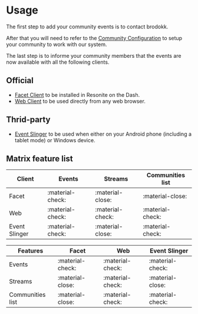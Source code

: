 # Usage

The first step to add your community events is to contact brodokk.

After that you will need to refer to the [Community Configuration](community-configuration.md) to setup your community to work with our system.

The last step is to informe your community members that the events are now available with all the following clients.

## Official

- [Facet Client](facet-client.md) to be installed in Resonite on the Dash.
- [Web Client](web-client.md) to be used directly from any web browser.

## Thrid-party

- [Event Slinger](event-slinger.md) to be used when either on your Android phone (including a tablet mode) or Windows device.

## Matrix feature list

| Client | Events | Streams | Communities list |
|--------|--------|---------|------------------|
| Facet         | :material-check: | :material-close: | :material-close: |
| Web           | :material-check: | :material-check: | :material-check: |
| Event Slinger | :material-check: | :material-close: | :material-check: |

| Features | Facet | Web | Event Slinger |
|--------|--------|---------|------------------|
| Events         | :material-check: | :material-check: | :material-check: |
| Streams           | :material-close: | :material-check: | :material-close: |
| Communities list | :material-close: | :material-check: | :material-check: |
